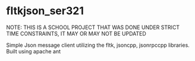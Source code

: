 # fltkjson_ser321

NOTE: THIS IS A SCHOOL PROJECT THAT WAS DONE UNDER STRICT TIME CONSTRAINTS, IT MAY OR MAY NOT BE UPDATED

Simple Json message client utilizing the fltk, jsoncpp, jsonrpccpp libraries.
Built using apache ant
